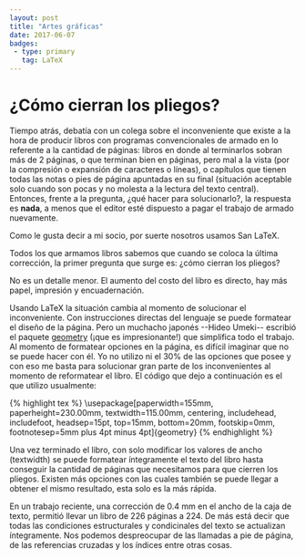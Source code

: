 ```yaml
---
layout: post
title: "Artes gráficas"
date: 2017-06-07
badges:
 - type: primary
   tag: LaTeX
---
```


# ¿Cómo cierran los pliegos?

Tiempo atrás, debatía con un colega sobre el inconveniente que existe a la hora de producir libros con programas convencionales de armado en lo referente a la cantidad de páginas: libros en donde al terminarlos sobran más de 2 páginas, o que terminan bien en páginas, pero mal a la vista (por la compresión o expansión de caracteres o líneas), o capítulos que tienen todas las notas o pies de página apuntadas en su final (situación aceptable solo cuando son pocas y no molesta a la lectura del texto central). Entonces, frente a la pregunta, ¿qué hacer para solucionarlo?, la respuesta es **nada**, a menos que el editor esté dispuesto a pagar el trabajo de armado nuevamente.

<!--more-->

Como le gusta decir a mi socio, por suerte nosotros usamos San LaTeX.

Todos los que armamos libros sabemos que cuando se coloca la última corrección, la primer pregunta que surge es: ¿cómo cierran los pliegos?

No es un detalle menor. El aumento del costo del libro es directo, hay más papel, impresión y encuadernación.

Usando LaTeX la situación cambia al momento de solucionar el inconveniente. Con instrucciones directas del lenguaje se puede formatear el diseño de la página. Pero un muchacho japonés --Hideo Umeki-- escribió el paquete [geometry](https://ctan.org/pkg/geometry) (¡que es impresionante!) que simplifica todo el trabajo. Al momento de formatear opciones en la página, es difícil imaginar que no se puede hacer con él. Yo no utilizo ni el 30% de las opciones que posee y con eso me basta para solucionar gran parte de los inconvenientes al momento de reformatear el libro. El código que dejo a continuación es el que utilizo usualmente:

{% highlight tex %}
\usepackage[paperwidth=155mm,
paperheight=230.00mm,
textwidth=115.00mm,
centering,
includehead,
includefoot,
headsep=15pt,
top=15mm,
bottom=20mm,
footskip=0mm,
footnotesep=5mm plus 4pt minus 4pt]{geometry}
{% endhighlight %}

Una vez terminado el libro, con solo modificar los valores de ancho (textwidth) se puede formatear íntegramente el texto del libro hasta conseguir la cantidad de páginas que necesitamos para que cierren los pliegos. Existen más opciones con las cuales también se puede llegar a obtener el mismo resultado, esta solo es la más rápida.

En un trabajo reciente, una corrección de 0.4 mm en el ancho de la caja de texto, permitió llevar un libro de 226 páginas a 224. De más está decir que todas las condiciones estructurales y condicinales del texto se actualizan íntegramente. Nos podemos despreocupar de las llamadas a pie de página, de las referencias cruzadas y los índices entre otras cosas.

